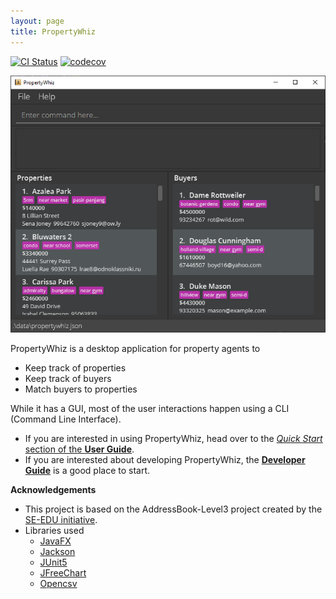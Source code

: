 ```yaml
---
layout: page
title: PropertyWhiz
---
```


[![CI Status](https://github.com/AY2122S1-CS2103T-W11-4/tp/actions/workflows/gradle.yml/badge.svg)](https://github.com/AY2122S1-CS2103T-W11-4/tp/actions)
[![codecov](https://codecov.io/gh/AY2122S1-CS2103T-W11-4/tp/branch/master/graph/badge.svg?token=2XF6JTBSXF)](https://codecov.io/gh/AY2122S1-CS2103T-W11-4/tp)

![Ui](images/Ui.png)

PropertyWhiz is a desktop application for property agents to
* Keep track of properties
* Keep track of buyers
* Match buyers to properties

While it has a GUI, most of the user interactions happen using a CLI (Command Line Interface).

* If you are interested in using PropertyWhiz, head over to the [_Quick Start_ section of the **User Guide**](UserGuide.html#quick-start).
* If you are interested about developing PropertyWhiz, the [**Developer Guide**](DeveloperGuide.html) is a good place to start.


**Acknowledgements**

* This project is based on the AddressBook-Level3 project created by the [SE-EDU initiative](https://se-education.org).
* Libraries used
    * [JavaFX](https://openjfx.io/)
    * [Jackson](https://github.com/FasterXML/jackson)
    * [JUnit5](https://github.com/junit-team/junit5)
    * [JFreeChart](https://www.jfree.org/jfreechart/)
    * [Opencsv](http://opencsv.sourceforge.net/)
